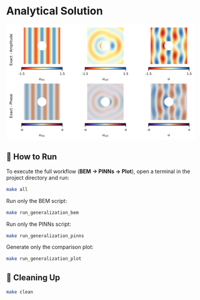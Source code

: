 # Analytical Solution

![displacement_exact](figures/displacement_exact.svg)


## 🚀 How to Run

To execute the full workflow (**BEM → PINNs → Plot**), open a terminal in the project directory and run:

```bash
make all
```

Run only the BEM script:

```bash
make run_generalization_bem
```

Run only the PINNs script:

```bash
make run_generalization_pinns
```

Generate only the comparison plot:

```bash
make run_generalization_plot
```

## 🧹 Cleaning Up

```bash
make clean
```